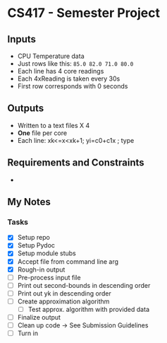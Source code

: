 # CS417 - Semester Project

## Inputs

- CPU Temperature data
- Just rows like this: `85.0 82.0 71.0 80.0`
- Each line has 4 core readings
- Each 4xReading is taken every 30s
- First row corresponds with 0 seconds

## Outputs

- Written to a text files X 4
- **One** file per core
- Each line: xk<=x<xk+1; yi=c0+c1x ; type

## Requirements and Constraints

- 

## My Notes

### Tasks

- [X] Setup repo
- [X] Setup Pydoc
- [X] Setup module stubs
- [X] Accept file from command line arg
- [X] Rough-in output
- [ ] Pre-process input file
- [ ] Print out second-bounds in descending order
- [ ] Print out yk in descending order
- [ ] Create approximation algorithm
    - [ ] Test approx. algorithm with provided data
- [ ] Finalize output
- [ ] Clean up code -> See Submission Guidelines
- [ ] Turn in